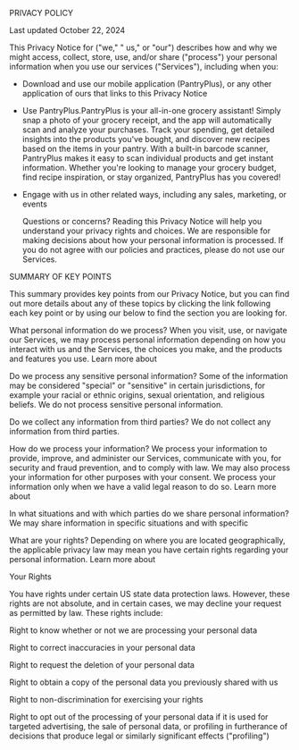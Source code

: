 PRIVACY POLICY

Last updated October 22, 2024

This Privacy Notice for ("we," " us," or "our") describes how and why we might access, collect, store, use, and/or share ("process") your personal information when you use our services ("Services"), including when you:

* Download and use our mobile application (PantryPlus), or any other application of ours that links to this Privacy Notice
* Use PantryPlus.PantryPlus is your all-in-one grocery assistant! Simply snap a photo of your grocery receipt, and the app will automatically scan and analyze your purchases. Track your spending, get detailed insights into the products you've bought, and discover new recipes based on the items in your pantry. With a built-in barcode scanner, PantryPlus makes it easy to scan individual products and get instant information. Whether you're looking to manage your grocery budget, find recipe inspiration, or stay organized, PantryPlus has you covered!
* Engage with us in other related ways, including any sales, marketing, or events

  Questions or concerns? Reading this Privacy Notice will help you understand your privacy rights and choices. We are responsible for making decisions about how your personal information is processed. If you do not agree with our policies and practices, please do not use our Services.



SUMMARY OF KEY POINTS

 This summary provides key points from our Privacy Notice, but you can find out more details about any of these topics by clicking the link following each key point or by using our below to find the section you are looking for.

What personal information do we process?  When you visit, use, or navigate our Services, we may process personal information depending on how you interact with us and the Services, the choices you make, and the products and features you use. Learn more about 


Do we process any sensitive personal information? Some of the information may be considered "special" or "sensitive" in certain jurisdictions, for example your racial or ethnic origins, sexual orientation, and religious beliefs. We do not process sensitive personal information.

Do we collect any information from third parties? We do not collect any information from third parties.

How do we process your information? We process your information to provide, improve, and administer our Services, communicate with you, for security and fraud prevention, and to comply with law. We may also process your information for other purposes with your consent. We process your information only when we have a valid legal reason to do so. Learn more about

In what situations and with which parties do we share personal information? We may share information in specific situations and with specific

What are your rights? Depending on where you are located geographically, the applicable privacy law may mean you have certain rights regarding your personal information. Learn more about




Your Rights

  You have rights under certain US state data protection laws. However, these rights are not absolute, and in certain cases, we may decline your request as permitted by law. These rights include:

Right to know whether or not we are processing your personal data

Right to correct inaccuracies in your personal data

Right to request the deletion of your personal data

Right to obtain a copy of the personal data you previously shared with us

Right to non-discrimination for exercising your rights

Right to opt out  of the processing of your personal data if it is used for targeted advertising, the sale of personal data, or profiling in furtherance of decisions that produce legal or similarly significant effects ("profiling")
